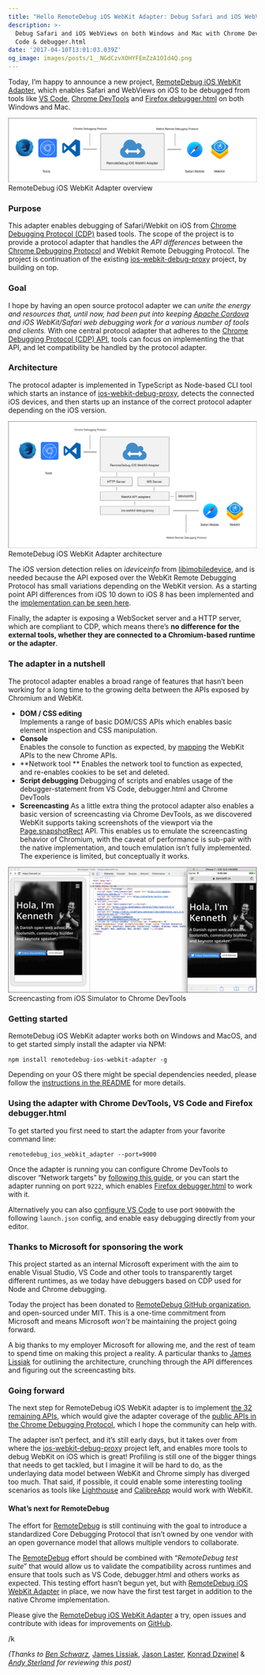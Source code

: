 ```yaml
---
title: "Hello RemoteDebug iOS WebKit Adapter: Debug Safari and iOS WebViews from anywhere \U0001F4E1\U0001F4F1"
description: >-
  Debug Safari and iOS WebViews on both Windows and Mac with Chrome DevTools, VS
  Code & debugger.html
date: '2017-04-10T13:01:03.039Z'
og_image: images/posts/1__NGdCzvXOHYFEmZzA1OId4Q.png
---
```


Today, I’m happy to announce a new project, [RemoteDebug iOS WebKit Adapter](https://github.com/RemoteDebug/remotedebug-ios-webkit-adapter), which enables Safari and WebViews on iOS to be debugged from tools like [VS Code](http://code.visualstudio.com), [Chrome DevTools](https://developers.google.com/web/tools/chrome-devtools/) and [Firefox debugger.html](https://github.com/devtools-html/debugger.html) on both Windows and Mac.

![RemoteDebug iOS WebKit Adapter overview](/static/images/posts/1__NGdCzvXOHYFEmZzA1OId4Q.png)
RemoteDebug iOS WebKit Adapter overview

### Purpose

This adapter enables debugging of Safari/Webkit on iOS from [Chrome Debugging Protocol (CDP)](https://github.com/ChromeDevTools/devtools-protocol) based tools. The scope of the project is to provide a protocol adapter that handles the _API differences_ between the [Chrome Debugging Protocol](https://github.com/ChromeDevTools/devtools-protocol) and Webkit Remote Debugging Protocol. The project is continuation of the existing [ios-webkit-debug-proxy](https://github.com/google/ios-webkit-debug-proxy) project, by building on top.

### Goal

I hope by having an open source protocol adapter we can _unite the energy and resources that, until now, had been put into keeping_ [_Apache Cordova_](https://cordova.apache.org/) _and iOS WebKit/Safari web debugging work for a various number of tools and clients._ With one central protocol adapter that adheres to the [Chrome Debugging Protocol (CDP) API](https://github.com/ChromeDevTools/devtools-protocol), tools can focus on implementing the that API, and let compatibility be handled by the protocol adapter.

### Architecture

The protocol adapter is implemented in TypeScript as Node-based CLI tool which starts an instance of [ios-webkit-debug-proxy](https://github.com/google/ios-webkit-debug-proxy), detects the connected iOS devices, and then starts up an instance of the correct protocol adapter depending on the iOS version.

![RemoteDebug iOS WebKit Adapter architecture](/static/images/posts/1__2mCWfCt14HkSghg8fDcMug.png)
RemoteDebug iOS WebKit Adapter architecture

The iOS version detection relies on _ideviceinfo_ from [libimobiledevice](http://www.libimobiledevice.org/), and is needed because the API exposed over the WebKit Remote Debugging Protocol has small variations depending on the WebKit version. As a starting point API differences from iOS 10 down to iOS 8 has been implemented and the [implementation can be seen here](https://github.com/RemoteDebug/remotedebug-ios-webkit-adapter/tree/master/src/protocols/ios).

Finally, the adapter is exposing a WebSocket server and a HTTP server, which are compliant to CDP, which means there’s **no difference for the external tools, whether they are connected to a Chromium-based runtime or the adapter**.

### The adapter in a nutshell

The protocol adapter enables a broad range of features that hasn’t been working for a long time to the growing delta between the APIs exposed by Chromium and WebKit.

-   **DOM / CSS editing**  
    Implements a range of basic DOM/CSS APIs which enables basic element inspection and CSS manipulation.
-   **Console**  
    Enables the console to function as expected, by [mapping](https://github.com/RemoteDebug/remotedebug-ios-webkit-adapter/blob/master/src/protocols/ios/ios.ts#L79) the WebKit APIs to the new Chrome APIs.
-   **Network tool ** 
    Enables the network tool to function as expected, and re-enables cookies to be set and deleted.
-   **Script debugging**
    Debugging of scripts and enables usage of the debugger-statement from VS Code, debugger.html and Chrome DevTools
-   **Screencasting**
    As a little extra thing the protocol adapter also enables a basic version of screencasting via Chrome DevTools, as we discovered WebKit supports taking screenshots of the viewport via the [Page.snapshotRect](http://compatibility.remotedebug.org/Page/Safari%20iOS%2010.0/commands/snapshotRect) API. This enables us to emulate the screencasting behavior of Chromium, with the caveat of performance is sub-pair with the native implementation, and touch emulation isn’t fully implemented. The experience is limited, but conceptually it works.

![Screencasting from iOS Simulator to Chrome DevTools](/static/images/posts/1__miVTt5ZXauyHyUYAYw__jXA.gif)
Screencasting from iOS Simulator to Chrome DevTools

### Getting started

RemoteDebug iOS WebKit adapter works both on Windows and MacOS, and to get started simply install the adapter via NPM:

```
npm install remotedebug-ios-webkit-adapter -g
```

Depending on your OS there might be special dependencies needed, please follow the [instructions in the README](https://github.com/RemoteDebug/remotedebug-ios-webkit-adapter#getting-started) for more details.

### Using the adapter with Chrome DevTools, VS Code and Firefox debugger.html

To get started you first need to start the adapter from your favorite command line:

```
remotedebug_ios_webkit_adapter --port=9000
```

Once the adapter is running you can configure Chrome DevTools to discover “Network targets” by [following this guide](https://github.com/RemoteDebug/remotedebug-ios-webkit-adapter#usage-with-chrome-canary-and-chrome-devtools), or you can start the adapter running on port `9222`, which enables [Firefox debugger.html](https://github.com/RemoteDebug/remotedebug-ios-webkit-adapter#using-with-mozilla-debuggerhtml) to work with it.

Alternatively you can also [configure VS Code](https://github.com/RemoteDebug/remotedebug-ios-webkit-adapter/blob/master/README.md#using-with-microsoft-vs-code) to use port `9000`with the following `launch.json` config, and enable easy debugging directly from your editor.

### Thanks to Microsoft for sponsoring the work

This project started as an internal Microsoft experiment with the aim to enable Visual Studio, VS Code and other tools to transparently target different runtimes, as we today have debuggers based on CDP used for Node and Chrome debugging.

Today the project has been donated to [RemoteDebug GitHub organization](https://github.com/RemoteDebug), and open-sourced under MIT. This is a one-time commitment from Microsoft and means Microsoft _won’t_ be maintaining the project going forward.

A big thanks to my employer Microsoft for allowing me, and the rest of team to spend time on making this project a reality. A particular thanks to [James Lissiak](https://github.com/jalissia) for outlining the architecture, crunching through the API differences and figuring out the screencasting bits.

### Going forward

The next step for RemoteDebug iOS WebKit adapter is to implement [the 32 remaining APIs](https://github.com/RemoteDebug/remotedebug-ios-webkit-adapter/issues), which would give the adapter coverage of the [public APIs in the Chrome Debugging Protocol](http://compatibility.remotedebug.org), which I hope the community can help with.

The adapter isn’t perfect, and it’s still early days, but it takes over from where the [ios-webkit-debug-proxy](https://github.com/google/ios-webkit-debug-proxy) project left, and enables more tools to debug WebKit on iOS which is great! Profiling is still one of the bigger things that needs to get tackled, but I imagine it will be hard to do, as the underlaying data model between WebKit and Chrome simply has diverged too much. That said, if possible, it could enable some interesting tooling scenarios as tools like [Lighthouse](https://github.com/GoogleChrome/lighthouse) and [CalibreApp](https://calibreapp.com/) would work with WebKit.

#### What’s next for RemoteDebug

The effort for [RemoteDebug](http://remotedebug.org) is still continuing with the goal to introduce a standardized Core Debugging Protocol that isn’t owned by one vendor with an open governance model that allows multiple vendors to collaborate.

The [RemoteDebug](http://remotedebug.org) effort should be combined with “_RemoteDebug test suite_” that would allow us to validate the compatibility across runtimes and ensure that tools such as VS Code, debugger.html and others works as expected. This testing effort hasn’t begun yet, but with [RemoteDebug iOS WebKit Adapter](https://github.com/RemoteDebug/remotedebug-ios-webkit-adapter) in place, we now have the first test target in addition to the native Chrome implementation.

Please give the [RemoteDebug iOS WebKit Adapter](https://github.com/RemoteDebug/remotedebug-ios-webkit-adapter) a try, open issues and contribute with ideas for improvements on [GitHub](https://github.com/RemoteDebug/remotedebug-ios-webkit-adapter).

/k

_(Thanks to_ [_Ben Schwarz_](https://mobile.twitter.com/benschwarz)_,_ [James Lissiak](https://github.com/jalissia), [Jason Laster](https://twitter.com/jasonlaster11), [Konrad Dzwinel](https://mobile.twitter.com/kdzwinel) & [_Andy Sterland_](https://twitter.com/andysterland) _for reviewing this post)_